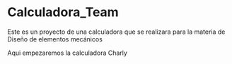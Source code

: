 # Calculadora_Team
Este es un proyecto de una calculadora que se realizara para la materia de Diseño de elementos mecánicos 

Aqui empezaremos la calculadora Charly 

